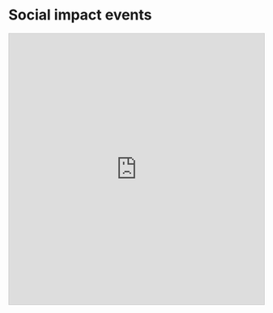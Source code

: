<!-- TITLE: Event Calendar -->

# Social impact events
<iframe class="airtable-embed" src="https://airtable.com/embed/shrycmqar6oYClyrj?backgroundColor=purple&viewControls=on" frameborder="0" onmousewheel="" width="100%" height="533" style="background: transparent; border: 1px solid #ccc;"></iframe>